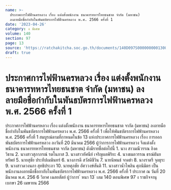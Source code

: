 ```yaml
---
name: >-
  ประกาศการไฟฟ้านครหลวง เรื่อง แต่งตั้งพนักงาน ธนาคารทหารไทยธนชาต จำกัด (มหาชน)
  ลงลายมือชื่อกำกับในพันธบัตรการไฟฟ้านครหลวง พ.ศ. 2566 ครั้งที่ 1
date: '2023-04-26'
category: ง พิเศษ
volume: 140
section: 97
page: 13
source: 'https://ratchakitcha.soc.go.th/documents/140D097S0000000001300.pdf'
draft: true
---
```


# ประกาศการไฟฟ้านครหลวง เรื่อง แต่งตั้งพนักงาน ธนาคารทหารไทยธนชาต จำกัด (มหาชน) ลงลายมือชื่อกำกับในพันธบัตรการไฟฟ้านครหลวง พ.ศ. 2566 ครั้งที่ 1

ประกาศการไฟฟ้านครหลวง เรื่อง แต่งตั้งพนักงาน ธนาคารทหารไทยธนชาต จากัด (มหาชน) ลงลายมือชื่อกำกับในพันธบัตรการไฟฟ้านครหลวง พ.ศ. 2566 ครั้งที่ 1 เพื่อให้พันธบัตรการไฟฟ้านครหลวง พ.ศ. 2566 ครั้งที่ 1 สมบูรณ์ตามที่กาหนดในข้อ 13 แห่งประกาศการไฟฟ้านครหลวง เรื่อง การออกพันธบัตรการไฟฟ้านครหลวง ลงวันที่ 20 มีนาคม 2566 ผู้ว่าการการไฟฟ้านครหลวง จึงแต่งตั้งพนักงาน ธนาคารทหารไทยธนชาต จากัด (มหาชน) ดังมีรายชื่อต่อไปนี้ 1. นาง สาวมณีวรรณ อิงควิธาน 2. นางสาวสุภาภรณ์ รตโนภาส 3. นางสาวทัศนีย์ เจริญผลพิริยะ 4. นางธมลวรรณ ธรณ์ธันยทรัพย์ 5. นายสุชัย ประทีปเมฆินทร์ 6. นางภารดี สวัสดิชีวิน 7. นายนิพนธ์ จาดขำ 8. นางราตรี จุลธุระ 9. นางสาวดวงนภา สุทธิประภา 10. นายศุภชัย อัศววงษ์สันติ 11. นางสาวน้ำไพลิน ศุภนิมิตร เป็นพนักงานลงลายมือชื่อกากับในพันธบัตรการไฟฟ้านครหลวง พ.ศ. 2566 ครั้งที่ 1 ประกาศ ณ วันที่ 20 มีนาคม พ.ศ. 256 6 วิลาศ เฉลยสัตย์ ผู้ว่าการ ้ หนา 13 ่ เลม 140 ตอนพิเศษ 97 ง ราชกิจจานุเบกษา 26 เมษายน 2566
